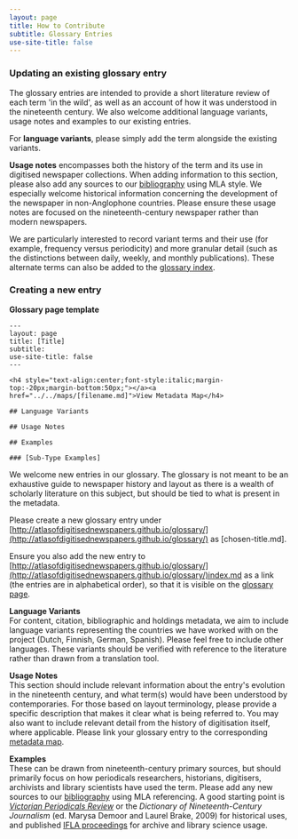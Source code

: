 ```yaml
---
layout: page
title: How to Contribute
subtitle: Glossary Entries
use-site-title: false
---
```


### Updating an existing glossary entry  
The glossary entries are intended to provide a short literature review of each term 'in the wild', as well as an account of how it was understood in the nineteenth century. We also welcome additional language variants, usage notes and examples to our existing entries. 
  
For **language variants**, please simply add the term alongside the existing variants.
  
**Usage notes** encompasses both the history of the term and its use in digitised newspaper collections. When adding information to this section, please also add any sources to our [bibliography](https://www.digitisednewspapers.net/introduction/bibliography/) using MLA style. We especially welcome historical information concerning the development of the newspaper in non-Anglophone countries. Please ensure these usage notes are focused on the nineteenth-century newspaper rather than modern newspapers. 
  
We are particularly interested to record variant terms and their use (for example, frequency versus periodicity) and more granular detail (such as the distinctions between daily, weekly, and monthly publications). These alternate terms can also be added to the [glossary index](https://www.digitisednewspapers.net/glossary/). 
  
 <a name="new"></a>
 
### Creating a new entry  

<b>Glossary page template</b>
  
    ---
    layout: page
    title: [Title]
    subtitle:  
    use-site-title: false
    ---
    
    <h4 style="text-align:center;font-style:italic;margin-top:-20px;margin-bottom:50px;"></a><a href="../../maps/[filename.md]">View Metadata Map</h4>
    
    ## Language Variants
    
    ## Usage Notes
    
    ## Examples
    
    ### [Sub-Type Examples]

We welcome new entries in our glossary. The glossary is not meant to be an exhaustive guide to newspaper history and layout as there is a wealth of scholarly literature on this subject, but should be tied to what is present in the metadata.
  
Please create a new glossary entry under [http://atlasofdigitisednewspapers.github.io/glossary/](http://atlasofdigitisednewspapers.github.io/glossary/) as \[chosen-title.md\]. 
  
Ensure you also add the new entry to [http://atlasofdigitisednewspapers.github.io/glossary/](http://atlasofdigitisednewspapers.github.io/glossary/)index.md as a link (the entries are in alphabetical order), so that it is visible on the [glossary page](https://www.digitisednewspapers.net/glossary/).
  
**Language Variants**  
For content, citation, bibliographic and holdings metadata, we aim to include language variants representing the countries we have worked with on the project (Dutch, Finnish, German, Spanish). Please feel free to include other languages. These variants should be verified with reference to the literature rather than drawn from a translation tool.
  
**Usage Notes**  
This section should include relevant information about the entry's evolution in the nineteenth century, and what term(s) would have been understood by contemporaries. For those based on layout terminology, please provide a specific description that makes it clear what is being referred to. You may also want to include relevant detail from the history of digitisation itself, where applicable.  Please link your glossary entry to the corresponding [metadata map](https://www.digitisednewspapers.net/maps/). 
  
**Examples**  
These can be drawn from nineteenth-century primary sources, but should primarily focus on how periodicals researchers, historians, digitisers, archivists and library scientists have used the term. Please add any new sources to our [bibliography](https://www.digitisednewspapers.net/introduction/bibliography/) using MLA referencing. A good starting point is *[Victorian Periodicals Review](https://muse.jhu.edu/journal/304)* or the *Dictionary of Nineteenth-Century Journalism* (ed. Marysa Demoor and Laurel Brake, 2009) for historical uses, and published [IFLA proceedings](https://www.ifla.org/annual-conference/proceedings) for archive and library science usage.
  